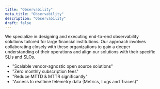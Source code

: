 ```yaml
---
title: "Observability"
meta_title: "Observability"
description: "Observability"
draft: false
---
```


We specialize in designing and executing end-to-end observability solutions tailored for large financial institutions. Our approach involves collaborating closely with these organizations to gain a deeper understanding of their operations and align our solutions with their specific SLIs and SLOs.
- "Scalable vendor-agnostic open source solutions"
- "Zero monthly subscription fees"
- "Reduce MTTD & MTTR significantly"
- "Access to realtime telemetry data (Metrics, Logs and Traces)"